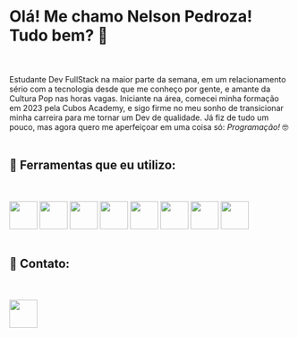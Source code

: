 # Olá! Me chamo Nelson Pedroza! Tudo bem? 👋
<br><br/>
Estudante Dev FullStack na maior parte da semana, em um relacionamento sério com a tecnologia desde que me conheço por gente, e amante da Cultura Pop nas horas vagas. Iniciante na área, comecei minha formação em 2023 pela Cubos Academy, e sigo firme no meu sonho de transicionar minha carreira para me tornar um Dev de qualidade. Já fiz de tudo um pouco, mas agora quero me aperfeiçoar em uma coisa só: *Programação!* 🤓
<br><br/>
## 📌 Ferramentas que eu utilizo:
<br><br/>
<img src="https://cdn.jsdelivr.net/gh/devicons/devicon/icons/javascript/javascript-original.svg" height="50" width="50" onmouseover="return false"/> <img src="https://cdn.jsdelivr.net/gh/devicons/devicon/icons/css3/css3-original.svg" height="50" width="50"/> <img src="https://cdn.jsdelivr.net/gh/devicons/devicon/icons/html5/html5-original.svg" height="50" width="50"/> <img src="https://cdn.jsdelivr.net/gh/devicons/devicon/icons/nodejs/nodejs-original.svg" height="50" width="50"/> <img src="https://restfulapi.net/wp-content/uploads/rest.png" height="50" width="50"/> <img src="https://cdn.jsdelivr.net/gh/devicons/devicon/icons/react/react-original-wordmark.svg" height="50" width="50"/> <img src="https://cdn.jsdelivr.net/gh/devicons/devicon/icons/typescript/typescript-original.svg" height="50" width="50"/> <img src="https://cdn-icons-png.flaticon.com/512/4039/4039675.png" height="50" width="50"/>
<br><br/>
## 📌 Contato:
<br><br/>
<a href="https://www.linkedin.com/in/nelson-pedroza-577958261/"><img src="https://cdn.jsdelivr.net/gh/devicons/devicon/icons/linkedin/linkedin-original.svg" height="50" width="50"/></a>
<br><br/>
